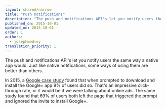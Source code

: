 ```yaml
---
layout: shared/narrow
title: "Push notifications"
description: "The push and notifications API's let you notify users the same way a native app would. Just like native notifications, some ways of using them are better than others."
published_on: 2015-10-01
updated_on: 2015-10-01
order: 1
authors:
  - josephmedley
translation_priority: 1
---
```


<p class="intro">
  The push and notifications API's let you notify users the same way a 
  native app would. Just like native notifications, some ways of using 
  them are better than others.
</p>

In 2015, a [Google case study](#TODO) found 
that when prompted to download and install the Google+ app 9% of users 
did so. That's an impressive click-through rate, or it would be if we 
were talking about online ads. The same study found that 69% of users 
both left the page that triggered the prompt and ignored the 
invite to install Google+.

